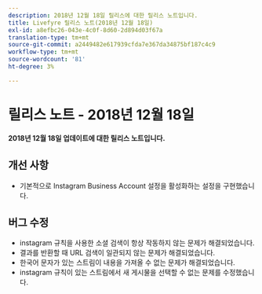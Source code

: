 ```yaml
---
description: 2018년 12월 18일 릴리스에 대한 릴리스 노트입니다.
title: Livefyre 릴리스 노트(2018년 12월 18일)
exl-id: a8efbc26-043e-4c0f-8d60-2d894d03f67a
translation-type: tm+mt
source-git-commit: a2449482e617939cfda7e367da34875bf187c4c9
workflow-type: tm+mt
source-wordcount: '81'
ht-degree: 3%

---
```


# 릴리스 노트 - 2018년 12월 18일

**2018년 12월 18일 업데이트에 대한 릴리스 노트입니다.**

## 개선 사항

* 기본적으로 Instagram Business Account 설정을 활성화하는 설정을 구현했습니다.

## 버그 수정

* instagram 규칙을 사용한 소셜 검색이 항상 작동하지 않는 문제가 해결되었습니다.
* 결과를 반환할 때 URL 검색이 일관되지 않는 문제가 해결되었습니다.
* 한국어 문자가 있는 스트림이 내용을 가져올 수 없는 문제가 해결되었습니다.
* instagram 규칙이 있는 스트림에서 새 게시물을 선택할 수 없는 문제를 수정했습니다.
